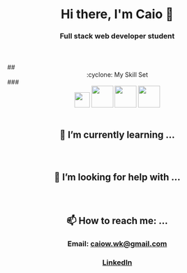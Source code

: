 # <div align=center>Hi there, I'm Caio 👋</div>
### <div align=center>Full stack web developer student</div><br/>

<br/>
## <div align=center>:cyclone: My Skill Set</div>
### <div align=center>    <img src='https://seeklogo.com/images/J/javascript-logo-8892AEFCAC-seeklogo.com.png' width='35' />    <img src='https://seeklogo.com/images/R/react-logo-7B3CE81517-seeklogo.com.png' width='50' />    <img src='https://seeklogo.com/images/R/redux-logo-9CA6836C12-seeklogo.com.png' width='50' />   <img src='https://upload.wikimedia.org/wikipedia/commons/thumb/d/d9/Node.js_logo.svg/1280px-Node.js_logo.svg.png' width='50' />   </div><br/>
 


## <div align=center>:book: I’m currently learning ...</div>
### <div align=center></div><br/>


## <div align=center>🤔 I’m looking for help with ...</div>
### <div align=center></div><br/>


## <div align=center>📫 How to reach me: ...</div>
### <div align=center>Email: caiow.wk@gmail.com</div>
### <div align=center>[LinkedIn](https://www.linkedin.com/in/kxk/)</div><br/>
